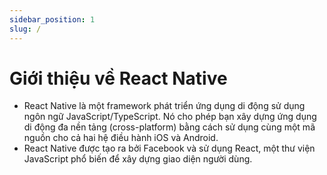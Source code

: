 ```yaml
---
sidebar_position: 1
slug: /
---
```


# Giới thiệu về React Native

- React Native là một framework phát triển ứng dụng di động sử dụng ngôn ngữ JavaScript/TypeScript. Nó cho phép bạn xây dựng ứng dụng di động đa nền tảng (cross-platform) bằng cách sử dụng cùng một mã nguồn cho cả hai hệ điều hành iOS và Android.
- React Native được tạo ra bởi Facebook và sử dụng React, một thư viện JavaScript phổ biến để xây dựng giao diện người dùng.
